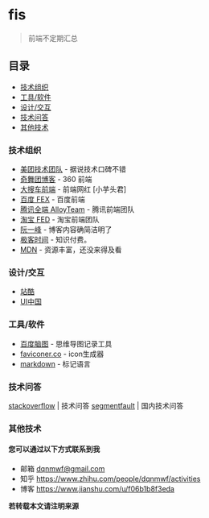 # fis
 > 前端不定期汇总

## 目录
- [技术组织](#blogs)
- [工具/软件](#tools)
- [设计/交互](#ux)
- [技术问答](#question)
- [其他技术](#other)


<h3 id="blogs">技术组织</h3>

- [美团技术团队](https://tech.meituan.com/) - 据说技术口碑不错
- [奇舞团博客](http://www.75team.com/) - 360 前端
- [大搜车前端](http://f2e.souche.com/blog/) - 前端网红 [小芋头君]
- [百度 FEX](http://fex.baidu.com/) - 百度前端
- [腾讯全端 AlloyTeam](http://www.alloyteam.com/) - 腾讯前端团队
- [淘宝 FED](http://taobaofed.org/) - 淘宝前端团队
- [阮一峰](http://javascript.ruanyifeng.com/) - 博客内容确简洁明了
- [极客时间](https://time.geekbang.org/) - 知识付费。
- [MDN](https://developer.mozilla.org/zh-CN/) -  资源丰富，还没来得及看

<h3 id="ux">设计/交互</h3>

- [站酷](http://www.zcool.com.cn/works/) 
- [UI中国](http://www.ui.cn/list.html) 

<h3 id="tools">工具/软件</h3>

- [百度脑图](http://naotu.baidu.com) - 思维导图记录工具
- [faviconer.co](http://www.faviconer.co/) - icon生成器
- [markdown](https://www.appinn.com/markdown/) - 标记语言

<h3 id="question">技术问答</h3>

[stackoverflow](https://stackoverflow.com/) | 技术问答
[segmentfault](https://segmentfault.com/) | 国内技术问答

<h3 id="other">其他技术</h3>


#### 您可以通过以下方式联系到我
 - 邮箱 dqnmwf@gmail.com
 - 知乎 https://www.zhihu.com/people/dqnmwf/activities
 - 博客 https://www.jianshu.com/u/f06b1b8f3eda

 **若转载本文请注明来源**
